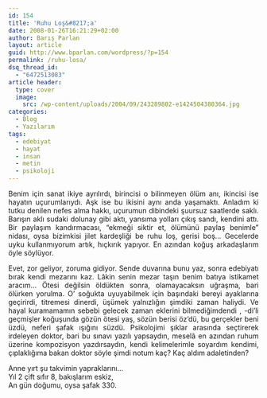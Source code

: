 ```yaml
---
id: 154
title: 'Ruhu Loş&#8217;a'
date: 2008-01-26T16:21:29+02:00
author: Barış Parlan
layout: article
guid: http://www.bparlan.com/wordpress/?p=154
permalink: /ruhu-losa/
dsq_thread_id:
  - "6472513083"
article header:
  type: cover
  image:
    src: /wp-content/uploads/2004/09/243289802-e1424504380364.jpg
categories:
  - Blog
  - Yazılarım
tags:
  - edebiyat
  - hayat
  - insan
  - metin
  - psikoloji
---
```


<p style="text-align: justify;">
  Benim için sanat ikiye ayrılırdı, birincisi o bilinmeyen ölüm anı, ikincisi ise hayatın uçurumlarıydı. Aşk ise bu ikisini aynı anda yaşamaktı. Anladım ki tutku denilen nefes alma hakkı, uçurumun dibindeki şuursuz saatlerde saklı. Barışın aklı sudaki dolunay gibi aktı, yansıma yolları çıkış sandı, kendini attı. Bir paylaşım kandırmacası, &#8220;ekmeği siktir et, ölümünü paylaş benimle&#8221; nidası, oysa bizimkisi jilet kardeşliği be ruhu loş, gerisi boş&#8230; Gecelerde uyku kullanmıyorum artık, hıçkırık yapıyor. En azından koğuş arkadaşlarım öyle söylüyor.
</p>

<p style="text-align: justify;">
  Evet, zor geliyor, zoruma gidiyor. Sende duvarına bunu yaz, sonra edebiyatı bırak kendi mezarını kaz. Lâkin senin mezar taşın benim batıya istikamet aracım&#8230; Ötesi değilsin öldükten sonra, olamayacaksın uğraşma, bari ölürken yorulma. O&#8217; soğukta uyuyabilmek için başındaki bereyi ayaklarına geçirirdi, titremesi dinerdi, üşümek yalnızlığın şimdiki zaman haliydi. Ve hayal kuramamamın sebebi gelecek zaman eklerini bilmediğimdendi , -di&#8217;li geçmişler koğuşunda gözün ötesi yaş, sözün berisi öz&#8217;dü, bu gerçekler beni üzdü, neferi şafak ışığını süzdü. Psikolojimi şıklar arasında seçtirerek irdeleyen doktor, bari bu sınavı yazılı yapsaydın, meselâ en azından ruhum üzerine kompozisyon yazdırsaydın, kendi kelimelerimle soyardım kendimi, çıplaklığıma bakan doktor söyle şimdi notum kaç? Kaç aldım adaletinden?
</p>

Anne yırt şu takvimin yapraklarını&#8230;  
Yıl 2 çift sıfır 8, bakışlarım eskiz,  
An gün doğumu, oysa şafak 330.

